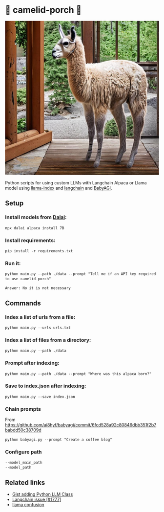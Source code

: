 # 🐪 camelid-porch 🦙 

![](./camelid.jpeg)

Python scripts for using custom LLMs with Langchain Alpaca or Llama model using [llama-index](https://github.com/jerryjliu/llama_index) and [langchain](https://github.com/hwchase17/langchain) and [BabyAGI]().

## Setup

### Install models from [Dalai](https://github.com/cocktailpeanut/dalai):

```
npx dalai alpaca install 7B
```

### Install requirements:

```
pip install -r requirements.txt
```

### Run it:
```
python main.py --path ./data --prompt "Tell me if an API key required to use camelid-porch"
```

```
Answer: No it is not necessary
```

## Commands

### Index a list of urls from a file:

```
python main.py --urls urls.txt
```

### Index a list of files from a directory:

```
python main.py --path ./data
```

### Prompt after indexing:

```
python main.py --path ./data --prompt "Where was this alpaca born?"
```

### Save to index.json after indexing:

```
python main.py --save index.json
```


### Chain prompts 
From https://github.com/ai8hyf/babyagi/commit/6fcd528a92c80846dbb351f2b7babdd50c38709d

```
python babyagi.py --prompt "Create a coffee blog"
```

### Configure path

```
--model_main_path
--model_path
```

## Related links
* [Gist adding Python LLM Class](https://gist.github.com/lukestanley/6517823485f88a40a09979c1a19561ce_)
* [Langchain issue [#1777]](https://github.com/hwchase17/langchain/issues/1777)
* [llama confusion](https://github.com/yoheinakajima/babyagi/issues/130)